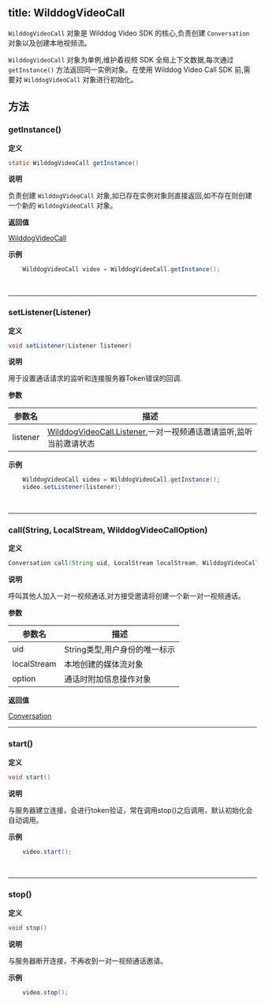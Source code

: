 
title: WilddogVideoCall
---

`WilddogVideoCall` 对象是 Wilddog Video SDK 的核心,负责创建 `Conversation` 对象以及创建本地视频流。

`WilddogVideoCall` 对象为单例,维护着视频 SDK 全局上下文数据,每次通过 `getInstance()` 方法返回同一实例对象。在使用 Wilddog Video Call SDK 前,需要对 `WilddogVideoCall` 对象进行初始化。

## 方法

### getInstance()

**定义**   

```java
static WilddogVideoCall getInstance()
```

**说明**

负责创建 `WilddogVideoCall` 对象,如已存在实例对象则直接返回,如不存在则创建一个新的 `WilddogVideoCall` 对象。

**返回值**

[WilddogVideoCall](/conversation/Android/api/wilddog-video-call.html)

**示例**

```java
	WilddogVideoCall video = WilddogVideoCall.getInstance();
```

</br>

---

### setListener(Listener)

**定义**   

```java
void setListener(Listener listener)
```

**说明**

用于设置通话请求的监听和连接服务器Token错误的回调.

**参数**

| 参数名 | 描述 |
|---|---|
|listener|[WilddogVideoCall.Listener](/conversation/Android/api/wilddog-video-call-listener.html),一对一视频通话邀请监听,监听当前邀请状态|

**示例**

```java
	WilddogVideoCall video = WilddogVideoCall.getInstance();
	video.setListener(listener);
```

</br>

---

###  call(String, LocalStream, WilddogVideoCallOption)

**定义**   

```java
Conversation call(String uid, LocalStream localStream, WilddogVideoCallOption option)
```



**说明**

呼叫其他人加入一对一视频通话,对方接受邀请将创建一个新一对一视频通话。

**参数**

| 参数名 | 描述 |
|---|---|
|uid|String类型,用户身份的唯一标示|
|localStream|本地创建的媒体流对象|
|option|通话时附加信息操作对象|

**返回值**

[Conversation](/conversation/Android/api/conversation.html)


---

###  start()

**定义**   

```java
void start()
```

**说明**

与服务器建立连接，会进行token验证，常在调用stop()之后调用，默认初始化会自动调用。


**示例**

```java
    video.start();
```

</br>

---

###  stop()

**定义**   

```java
void stop()
```

**说明**

与服务器断开连接，不再收到一对一视频通话邀请。

**示例**

```java
    video.stop();
```

</br>


